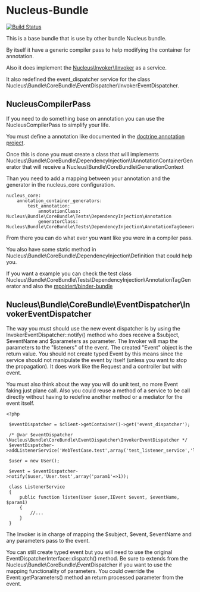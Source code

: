 Nucleus-Bundle
==============

[![Build Status](https://api.travis-ci.org/mpoiriert/nucleus-bundle.png?branch=master)](http://travis-ci.org/mpoiriert/nucleus-bundle)

This is a base bundle that is use by other bundle Nucleus bundle.

By itself it have a generic compiler pass to help modifying the container for annotation.

Also it does implement the [Nucleus\Invoker\IInvoker](https://github.com/mpoiriert/invoker) as a service.

It also redefined the event_dispatcher service for the class Nucleus\Bundle\CoreBundle\EventDispatcher\InvokerEventDispatcher.

NucleusCompilerPass
-------------------

If you need to do something base on annotation you can use the NucleusCompilerPass to simplify your life.

You must define a annotation like documented in the [doctrine annotation project](http://docs.doctrine-project.org/projects/doctrine-common/en/latest/reference/annotations.html).

Once this is done you must create a class that will implements Nucleus\Bundle\CoreBundle\DependencyInjection\IAnnotationContainerGenerator
that will receive a Nucleus\Bundle\CoreBundle\GenerationContext

Than you need to add a mapping between your annotation and the generator in the nucleus_core configuration.

    nucleus_core:
        annotation_container_generators:
            test_annotation:
                annotationClass: Nucleus\Bundle\CoreBundle\Tests\DependencyInjection\Annotation
                generatorClass: Nucleus\Bundle\CoreBundle\Tests\DependencyInjection\AnnotationTagGenerator

From there you can do what ever you want like you were in a compiler pass.

You also have some static method in Nucleus\Bundle\CoreBundle\DependencyInjection\Definition that could help you.

If you want a example you can check the test class Nucleus\Bundle\CoreBundle\Tests\DependencyInjection\AnnotationTagGenerator
and also the [mpoiriert/binder-bundle](https://github.com/mpoiriert/binder-bundle)

Nucleus\Bundle\CoreBundle\EventDispatcher\InvokerEventDispatcher
----------------------------------------------------------------

The way you must should use the new event dispatcher is by using the InvokerEventDispatcher::notify() method who does
receive a $subject, $eventName and $parameters as parameter. The Invoker will map the parameters to the "listeners" of
the event. The created "Event" object is the return value. You should not create typed Event by this means since the
service should not manipulate the event by itself (unless you want to stop the propagation). It does work like the
Request and a controller but with event.

You must also think about the way you will do unit test, no more Event faking just plane call. Also you could reuse a
method of a service to be call directly without having to redefine another method or a mediator for the event itself.

    <?php

     $eventDispatcher = $client->getContainer()->get('event_dispatcher');

     /* @var $eventDispatcher \Nucleus\Bundle\CoreBundle\EventDispatcher\InvokerEventDispatcher */
     $eventDispatcher->addListenerService('WebTestCase.test',array('test_listener_service','listen'));

     $user = new User();

     $event = $eventDispatcher->notify($user,'User.test',array('param1'=>1));

     class ListenerService
     {
         public function listen(User $user,IEvent $event, $eventName, $param1)
         {
             //...
         }
     }

The Invoker is in charge of mapping the $subject, $event, $eventName and any parameters pass to the event.

You can still create typed event but you will need to use the original EventDispatcherInterface::dispatch() method.
Be sure to extends from the Nucleus\Bundle\CoreBundle\EventDispatcher if you want to use the mapping functionality of parameters.
You could override the Event::getParameters() method an return processed parameter from the event.


